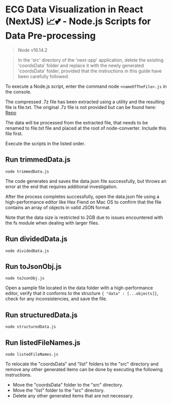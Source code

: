 # ECG Data Visualization in React (NextJS) 📈💕 - Node.js Scripts for Data Pre-processing

> Node v16.14.2

> In the 'src' directory of the 'next-app' application, delete the existing 'coordsData' folder and replace it with the newly generated 'coordsData' folder, provided that the instructions in this guide have been carefully followed.

To execute a Node.js script, enter the command node `<nameOfTheFile>.js` in the console.

The compressed .7z file has been extracted using a utility and the resulting file is file.txt. The original .7z file is not provided but can be found here: [Repo](https://github.com/idoven/frontend-challenge/tree/main/data)

The data will be processed from the extracted file, that needs to be renamed to file.txt file and placed at the root of node-converter. Include this file first.

Execute the scripts in the listed order.

## Run trimmedData.js

`node trimmedData.js`

The code generates and saves the data.json file successfully, but throws an error at the end that requires additional investigation.

After the process completes successfully, open the data.json file using a high-performance editor like Hex Fiend on Mac OS to confirm that the file contains an array of objects in valid JSON format.

Note that the data size is restricted to 2GB due to issues encountered with the fs module when dealing with larger files.

## Run dividedData.js

`node dividedData.js`

## Run toJsonObj.js

`node toJsonObj.js`

Open a sample file located in the data folder with a high-performance editor, verify that it conforms to the structure `{ "data" : [...objects]}`, check for any inconsistencies, and save the file.

## Run structuredData.js

`node structuredData.js`

## Run listedFileNames.js

`node listedFileNames.js`

To relocate the "coordsData" and "list" folders to the "src" directory and remove any other generated items can be done by executing the following instructions.

- Move the "coordsData" folder to the "src" directory.
- Move the "list" folder to the "src" directory.
- Delete any other generated items that are not necessary.
